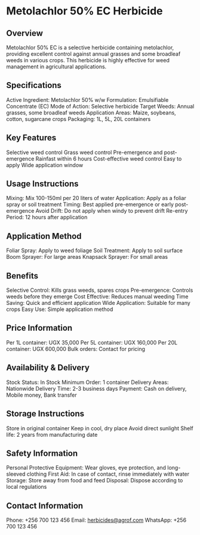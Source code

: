 # Metolachlor 50% EC Herbicide

## Overview
Metolachlor 50% EC is a selective herbicide containing metolachlor, providing excellent control against annual grasses and some broadleaf weeds in various crops. This herbicide is highly effective for weed management in agricultural applications.

## Specifications
Active Ingredient: Metolachlor 50% w/w
Formulation: Emulsifiable Concentrate (EC)
Mode of Action: Selective herbicide
Target Weeds: Annual grasses, some broadleaf weeds
Application Areas: Maize, soybeans, cotton, sugarcane crops
Packaging: 1L, 5L, 20L containers

## Key Features
Selective weed control
Grass weed control
Pre-emergence and post-emergence
Rainfast within 6 hours
Cost-effective weed control
Easy to apply
Wide application window

## Usage Instructions
Mixing: Mix 100-150ml per 20 liters of water
Application: Apply as a foliar spray or soil treatment
Timing: Best applied pre-emergence or early post-emergence
Avoid Drift: Do not apply when windy to prevent drift
Re-entry Period: 12 hours after application

## Application Method
Foliar Spray: Apply to weed foliage
Soil Treatment: Apply to soil surface
Boom Sprayer: For large areas
Knapsack Sprayer: For small areas

## Benefits
Selective Control: Kills grass weeds, spares crops
Pre-emergence: Controls weeds before they emerge
Cost Effective: Reduces manual weeding
Time Saving: Quick and efficient application
Wide Application: Suitable for many crops
Easy Use: Simple application method

## Price Information
Per 1L container: UGX 35,000
Per 5L container: UGX 160,000
Per 20L container: UGX 600,000
Bulk orders: Contact for pricing

## Availability & Delivery
Stock Status: In Stock
Minimum Order: 1 container
Delivery Areas: Nationwide
Delivery Time: 2-3 business days
Payment: Cash on delivery, Mobile money, Bank transfer

## Storage Instructions
Store in original container
Keep in cool, dry place
Avoid direct sunlight
Shelf life: 2 years from manufacturing date

## Safety Information
Personal Protective Equipment: Wear gloves, eye protection, and long-sleeved clothing
First Aid: In case of contact, rinse immediately with water
Storage: Store away from food and feed
Disposal: Dispose according to local regulations

## Contact Information
Phone: +256 700 123 456
Email: herbicides@agrof.com
WhatsApp: +256 700 123 456
